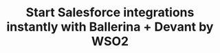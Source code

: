 ---
title: 'Start Salesforce integrations instantly with Ballerina + Devant by WSO2'
description: Devant by WSO2 provides a comprehensive app development environment with production-ready deployment, CI/CD pipelines, multi-environment support, and robust monitoring for Ballerina apps. Start Salesforce integrations instantly on the cloud with Devant by WSO2 and continue incrementally to unleash the full power of Salesforce.
image: 'images/devant-ipaas.png'
url: 'https://wso2.com/devant/'
---